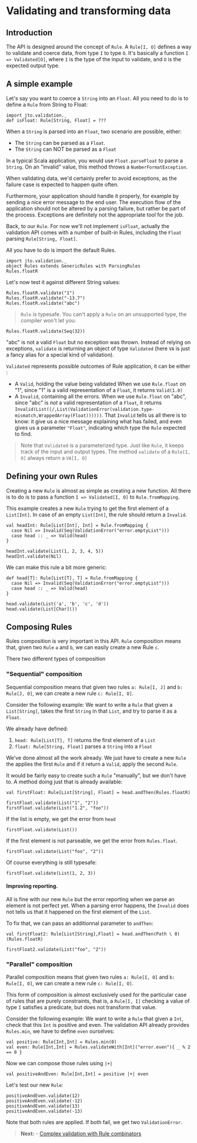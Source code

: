 # Validating and transforming data

## Introduction

The API is designed around the concept of `Rule`. A `Rule[I, O]` defines a way to validate and coerce data, from type `I` to type `O`. It's basically a function `I => Validated[O]`, where `I` is the type of the input to validate, and `O` is the expected output type.

## A simple example

Let's say you want to coerce a `String` into an `Float`.
All you need to do is to define a `Rule` from String to Float:

```tut
import jto.validation._
def isFloat: Rule[String, Float] = ???
```

When a `String` is parsed into an `Float`, two scenario are possible, either:

- The `String` can be parsed as a `Float`.
- The `String` can NOT be parsed as a `Float`

In a typical Scala application, you would use `Float.parseFloat` to parse a `String`. On an "invalid" value, this method throws a `NumberFormatException`.

When validating data, we'd certainly prefer to avoid exceptions, as the failure case is expected to happen quite often.

Furthermore, your application should handle it properly, for example by sending a nice error message to the end user. The execution flow of the application should not be altered by a parsing failure, but rather be part of the process. Exceptions are definitely not the appropriate tool for the job.

Back, to our `Rule`. For now we'll not implement `isFloat`, actually the validation API comes with a number of built-in Rules, including the `Float` parsing `Rule[String, Float]`.

All you have to do is import the default Rules.

```tut:silent
import jto.validation._
object Rules extends GenericRules with ParsingRules
Rules.floatR
```

Let's now test it against different String values:

```tut
Rules.floatR.validate("1")
Rules.floatR.validate("-13.7")
Rules.floatR.validate("abc")
```

> `Rule` is typesafe. You can't apply a `Rule` on an unsupported type, the compiler won't let you:
>
```tut:nofail
Rules.floatR.validate(Seq(32))
```

"abc" is not a valid `Float` but no exception was thrown. Instead of relying on exceptions, `validate` is returning an object of type `Validated` (here `VA` is just a fancy alias for a special kind of validation).

`Validated` represents possible outcomes of Rule application, it can be either :

- A `Valid`, holding the value being validated
  When we use `Rule.float` on "1", since "1" is a valid representation of a `Float`, it returns `Valid(1.0)`
- A `Invalid`, containing all the errors.
  When we use `Rule.float` on "abc", since "abc" is *not* a valid representation of a `Float`, it returns `Invalid(List((/,List(ValidationError(validation.type-mismatch,WrappedArray(Float))))))`. That `Invalid` tells us all there is to know: it give us a nice message explaining what has failed, and even gives us a parameter `"Float"`, indicating which type the `Rule` expected to find.

> Note that `Validated` is a parameterized type. Just like `Rule`, it keeps track of the input and output types.
The method `validate` of a `Rule[I, O]` always return a `VA[I, O]`

## Defining your own Rules

Creating a new `Rule` is almost as simple as creating a new function.
All there is to do is to pass a function `I => Validated[I, O]` to `Rule.fromMapping`.

This example creates a new `Rule` trying to get the first element of a `List[Int]`.
In case of an empty `List[Int]`, the rule should return a `Invalid`.

```tut:silent
val headInt: Rule[List[Int], Int] = Rule.fromMapping {
  case Nil => Invalid(Seq(ValidationError("error.emptyList")))
  case head :: _ => Valid(head)
}
```

```tut
headInt.validate(List(1, 2, 3, 4, 5))
headInt.validate(Nil)
```

We can make this rule a bit more generic:

```tut:silent
def head[T]: Rule[List[T], T] = Rule.fromMapping {
  case Nil => Invalid(Seq(ValidationError("error.emptyList")))
  case head :: _ => Valid(head)
}
```

```tut
head.validate(List('a', 'b', 'c', 'd'))
head.validate(List[Char]())
```

## Composing Rules

Rules composition is very important in this API. `Rule` composition means that, given two `Rule` `a` and `b`, we can easily create a new Rule `c`.

There two different types of composition

### "Sequential" composition

Sequential composition means that given two rules `a: Rule[I, J]` and `b: Rule[J, O]`, we can create a new rule `c: Rule[I, O]`.

Consider the following example: We want to write a `Rule` that given a `List[String]`, takes the first `String` in that `List`, and try to parse it as a `Float`.

We already have defined:

1. `head: Rule[List[T], T]` returns the first element of a `List`
2. `float: Rule[String, Float]` parses a `String` into a `Float`

We've done almost all the work already. We just have to create a new `Rule` the applies the first `Rule` and if it return a `Valid`, apply the second `Rule`.

It would be fairly easy to create such a `Rule` "manually", but we don't have to. A method doing just that is already available:

```tut:silent
val firstFloat: Rule[List[String], Float] = head.andThen(Rules.floatR)
```
```tut
firstFloat.validate(List("1", "2"))
firstFloat.validate(List("1.2", "foo"))
```

If the list is empty, we get the error from `head`

```tut
firstFloat.validate(List())
```

If the first element is not parseable, we get the error from `Rules.float`.

```tut
firstFloat.validate(List("foo", "2"))
```

Of course everything is still typesafe:

```tut:nofail
firstFloat.validate(List(1, 2, 3))
```

#### Improving reporting.

All is fine with our new `Rule` but the error reporting when we parse an element is not perfect yet.
When a parsing error happens, the `Invalid` does not tells us that it happened on the first element of the `List`.

To fix that, we can pass  an additionnal parameter to `andThen`:

```tut:silent
val firstFloat2: Rule[List[String],Float] = head.andThen(Path \ 0)(Rules.floatR)
```
```tut
firstFloat2.validate(List("foo", "2"))
```

### "Parallel" composition

Parallel composition means that given two rules `a: Rule[I, O]` and `b: Rule[I, O]`, we can create a new rule `c: Rule[I, O]`.

This form of composition is almost exclusively used for the particular case of rules that are purely constraints, that is, a `Rule[I, I]` checking a value of type `I` satisfies a predicate, but does not transform that value.

Consider the following example: We want to write a `Rule` that given a `Int`, check that this `Int` is positive and even.
The validation API already provides `Rules.min`, we have to define `even` ourselves:

```tut:silent
val positive: Rule[Int,Int] = Rules.min(0)
val even: Rule[Int,Int] = Rules.validateWith[Int]("error.even"){ _ % 2 == 0 }
```

Now we can compose those rules using `|+|`

```tut:silent
val positiveAndEven: Rule[Int,Int] = positive |+| even
```

Let's test our new `Rule`:

```tut
positiveAndEven.validate(12)
positiveAndEven.validate(-12)
positiveAndEven.validate(13)
positiveAndEven.validate(-13)
```

Note that both rules are applied. If both fail, we get two `ValidationError`.

> **Next:** - [Complex validation with Rule combinators](ScalaValidationRuleCombinators.md)
